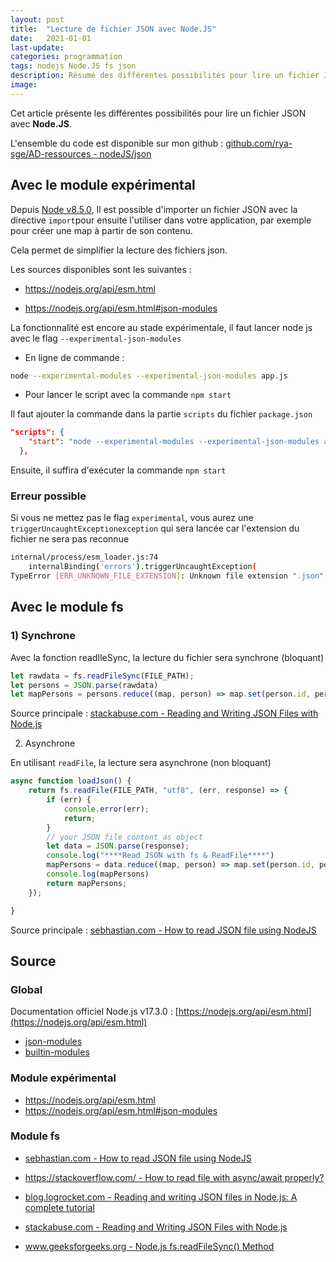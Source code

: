 ```yaml
---
layout: post
title:  "Lecture de fichier JSON avec Node.JS"
date:   2021-01-01
last-update: 
categories: programmation
tags: nodejs Node.JS fs json
description: Résumé des différentes possibilités pour lire un fichier JSON avec Node.JS.
image: 
---
```




Cet article présente les différentes possibilités pour lire un fichier JSON avec **Node.JS**.

L'ensemble du code est disponible sur mon github : [github.com/rya-sge/AD-ressources - nodeJS/json](https://github.com/rya-sge/AD-ressources/tree/master/programmation/nodeJS/json)

## Avec le module expérimental

Depuis [Node v8.5.0](https://nodejs.org/en/blog/release/v8.5.0/), Il est possible d'importer un fichier JSON avec la directive `import`pour ensuite l'utiliser dans votre application, par exemple pour créer une map à partir de son contenu. 

Cela permet de simplifier la lecture des fichiers json.

Les sources disponibles sont les suivantes : 

- https://nodejs.org/api/esm.html

- https://nodejs.org/api/esm.html#json-modules

La fonctionnalité est encore au stade expérimentale, il faut lancer node js avec le flag `--experimental-json-modules`

- En ligne de commande :

```bash
node --experimental-modules --experimental-json-modules app.js
```



- Pour lancer le script avec la commande `npm start`

Il faut ajouter la commande dans la partie `scripts` du fichier `package.json`  

```json
"scripts": {
    "start": "node --experimental-modules --experimental-json-modules app.js"
  },
```

Ensuite, il suffira d'exécuter la commande `npm start`



### Erreur possible

Si vous ne mettez pas le flag `experimental`, vous aurez  une `triggerUncaughtExceptionexception` qui sera lancée car l'extension du fichier ne sera pas reconnue

```bash
internal/process/esm_loader.js:74
    internalBinding('errors').triggerUncaughtException(                              ^
TypeError [ERR_UNKNOWN_FILE_EXTENSION]: Unknown file extension ".json" for test.json

```

## Avec le module fs

### 1) Synchrone 

Avec la fonction readIleSync, la lecture du fichier sera synchrone (bloquant)

```javascript
let rawdata = fs.readFileSync(FILE_PATH);
let persons = JSON.parse(rawdata)
let mapPersons = persons.reduce((map, person) => map.set(person.id, person), new Map())
```

Source principale : [stackabuse.com - Reading and Writing JSON Files with Node.js](https://stackabuse.com/reading-and-writing-json-files-with-node-js/)

2) Asynchrone

En utilisant `readFile`, la lecture sera asynchrone (non bloquant)

```javascript
async function loadJson() {
    return fs.readFile(FILE_PATH, "utf8", (err, response) => {
        if (err) {
            console.error(err);
            return;
        }
        // your JSON file content as object
        let data = JSON.parse(response);
        console.log("****Read JSON with fs & ReadFile****")
        mapPersons = data.reduce((map, person) => map.set(person.id, person), new Map())
        console.log(mapPersons)
        return mapPersons;
    });

}
```



Source principale : [sebhastian.com - How to read JSON file using NodeJS](https://sebhastian.com/node-read-json-file/)

## Source 

### Global

Documentation officiel Node.js v17.3.0 : [https://nodejs.org/api/esm.html](https://nodejs.org/api/esm.html)

- [json-modules](https://nodejs.org/api/esm.html#json-modules)
- [builtin-modules](https://nodejs.org/api/esm.html#builtin-modules)

### Module expérimental

- https://nodejs.org/api/esm.html
- https://nodejs.org/api/esm.html#json-modules

### Module fs

- [sebhastian.com - How to read JSON file using NodeJS](https://sebhastian.com/node-read-json-file/)
- [https://stackoverflow.com/ - How to read file with async/await properly?](https://stackoverflow.com/questions/46867517/how-to-read-file-with-async-await-properly)

- [blog.logrocket.com - Reading and writing JSON files in Node.js: A complete tutorial]( https://blog.logrocket.com/reading-writing-json-files-nodejs-complete-tutorial/)
- [stackabuse.com - Reading and Writing JSON Files with Node.js](https://stackabuse.com/reading-and-writing-json-files-with-node-js/)
- [www.geeksforgeeks.org - Node.js fs.readFileSync() Method](https://www.geeksforgeeks.org/node-js-fs-readfilesync-method/)